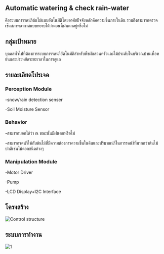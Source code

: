 ## Automatic watering & check rain-water

คือระบบการรดนำ้ต้นไม้แบบอัตโนมัติโดยอาศัยปัจจัยหลักคือความชื้นภายในดิน รวมถึงสามารถตรวจเช็คสภาพอากาศแบบหยาบได้ว่าตอนนี้ฝนตกอยู่หรือไม่

## กลุ่มเป้าหมาย

บุคคลทั่วไปที่ต้องการระบบการรดนำ้อัตโนมัติสำหรับพืชผักสวนครัวและไม้ประดับในบริเวณบ้านเพื่อหย่นและประหยัดระยะเวลาในการดูแล

## รายละเอียดโปรเจค

### Perception Module

-snow/rain detection senser

-Soil Moisture Sensor

### Behavior

-สามารถบอกได้ว่า ณ ขณะนั้นมีฝนตกหรือไม่

-สามารถรดนำ้ให้กับต้นไม้ที่มีความต้องการความชื้นในดินและปริมาณนำ้ในการรดนำ้ที่มากกว่าต้นไม้ปกติเช่นไม้ดอกชนิดต่างๆ

### Manipulation Module

-Motor Driver

-Pump

-LCD Display+I2C Interface

## โครงสร้าง

![Control structure ](https://user-images.githubusercontent.com/61378901/84681111-df378b00-af5d-11ea-91f0-538ff85f0796.jpg)

## ระบบการทำงาน

![1](https://user-images.githubusercontent.com/61378901/84599415-15143b00-ae9c-11ea-8a43-bb54b152330f.jpg)

